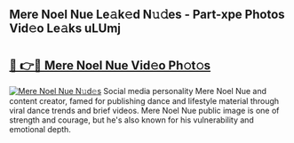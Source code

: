 ## Mere Noel Nue Le𝚊k𝚎d N𝚞𝚍es - Part-xpe Photos Vid𝚎o Le𝚊ks uLUmj

# <h2><a href="http://fb7ppn.evod.top/?m=Mere+Noel+Nue">🔗 👉🔴 Mere Noel Nue Vid𝚎o Ph𝚘t𝚘s</a></h2>

[![Mere Noel Nue N𝚞d𝚎s](https://i.imgur.com/8V9OHl7.gif)](http://fb7ppn.evod.top/?m=Mere+Noel+Nue)
Social media personality Mere Noel Nue and content creator, famed for publishing dance and lifestyle material through viral dance trends and brief videos. Mere Noel Nue public image is one of strength and courage, but he's also known for his vulnerability and emotional depth. 
